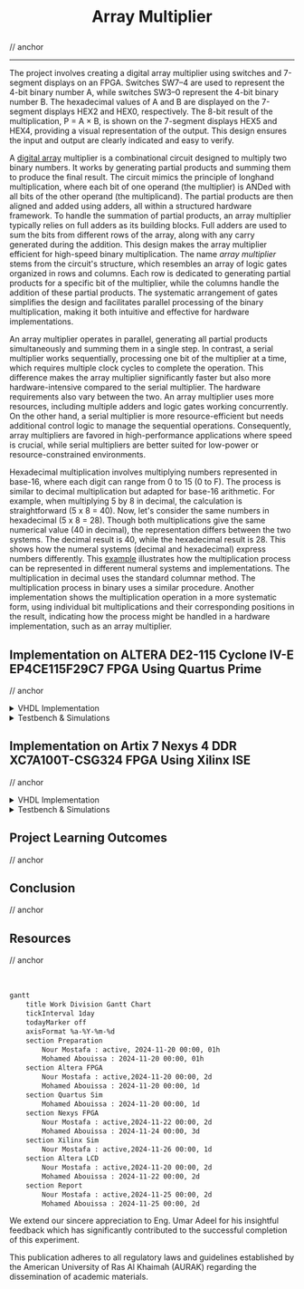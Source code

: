 # <p align="center">Array Multiplier</p>

// anchor

---

The project involves creating a digital array multiplier using switches and 7-segment displays on an FPGA. Switches SW7–4 are used to represent the 4-bit binary number A, while switches SW3–0 represent the 4-bit binary number B. The hexadecimal values of A and B are displayed on the 7-segment displays HEX2 and HEX0, respectively. The 8-bit result of the multiplication, P = A × B, is shown on the 7-segment displays HEX5 and HEX4, providing a visual representation of the output. This design ensures the input and output are clearly indicated and easy to verify.

A [digital array](Photos/proj-requirements2.png) multiplier is a combinational circuit designed to multiply two binary numbers. It works by generating partial products and summing them to produce the final result. The circuit mimics the principle of longhand multiplication, where each bit of one operand (the multiplier) is ANDed with all bits of the other operand (the multiplicand). The partial products are then aligned and added using adders, all within a structured hardware framework.  To handle the summation of partial products, an array multiplier typically relies on full adders as its building blocks. Full adders are used to sum the bits from different rows of the array, along with any carry generated during the addition. This design makes the array multiplier efficient for high-speed binary multiplication. The name *array multiplier* stems from the circuit's structure, which resembles an array of logic gates organized in rows and columns. Each row is dedicated to generating partial products for a specific bit of the multiplier, while the columns handle the addition of these partial products. The systematic arrangement of gates simplifies the design and facilitates parallel processing of the binary multiplication, making it both intuitive and effective for hardware implementations.

An array multiplier operates in parallel, generating all partial products simultaneously and summing them in a single step. In contrast, a serial multiplier works sequentially, processing one bit of the multiplier at a time, which requires multiple clock cycles to complete the operation. This difference makes the array multiplier significantly faster but also more hardware-intensive compared to the serial multiplier. The hardware requirements also vary between the two. An array multiplier uses more resources, including multiple adders and logic gates working concurrently. On the other hand, a serial multiplier is more resource-efficient but needs additional control logic to manage the sequential operations. Consequently, array multipliers are favored in high-performance applications where speed is crucial, while serial multipliers are better suited for low-power or resource-constrained environments.

Hexadecimal multiplication involves multiplying numbers represented in base-16, where each digit can range from 0 to 15 (0 to F). The process is similar to decimal multiplication but adapted for base-16 arithmetic. For example, when multiplying 5 by 8 in decimal, the calculation is straightforward (5 x 8 = 40). Now, let's consider the same numbers in hexadecimal (5 x 8 = 28). Though both multiplications give the same numerical value (40 in decimal), the representation differs between the two systems. The decimal result is 40, while the hexadecimal result is 28. This shows how the numeral systems (decimal and hexadecimal) express numbers differently. This [example](Photos/proj-requirements1.png) illustrates how the multiplication process can be represented in different numeral systems and implementations. The multiplication in decimal uses the standard columnar method. The multiplication process in binary uses a similar procedure. Another implementation shows the multiplication operation in a more systematic form, using individual bit multiplications and their corresponding positions in the result, indicating how the process might be handled in a hardware implementation, such as an array multiplier.



## Implementation on ALTERA DE2-115 Cyclone IV-E EP4CE115F29C7 FPGA Using Quartus Prime

// anchor

<details>
  <summary>VHDL Implementation</summary>
<br>

``` VHDL

```

<p align="center">
  <img src="Photos/altera-success1.png" style="width: 49%; height: 300px;" title="Successful Compilation"/> <img src="Photos/altera-success2.png" style="width: 49%; height: 300px;" title="Programmed the board successfully" /> 
</p>

<p align="center">
  <img src="Photos/altera1.jpg" style="width: 49%; height: 300px;" title="0x0 = 0"/> <img src="Photos/altera2.jpg" style="width: 49%; height: 300px;" title="0x2 = 0" /> 
  <img src="Photos/altera3.jpg" style="width: 49%; height: 300px;" title="1xb = b"/>  <img src="Photos/altera4.jpg" style="width: 49%; height: 300px;" title="5x8 = 28" />
  <img src="Photos/altera5.jpg" style="width: 49%; height: 300px;" title="9xA = 5A"/> <img src="Photos/altera6.jpg" style="width: 49%; height: 300px;" title="ExF = d2" />
</p>

// anchor


</details>


<details>
  <summary>Testbench & Simulations</summary>
<br>

``` VHDL
-- Testbench created online at:
--   https://www.doulos.com/knowhow/perl/vhdl-testbench-creation-using-perl/
-- Copyright Doulos Ltd

library IEEE;
use IEEE.Std_logic_1164.all;
use IEEE.Numeric_Std.all;

entity part1_tb is
end;

architecture bench of part1_tb is

  component part1
      PORT (
          SW : IN STD_LOGIC_VECTOR(7 DOWNTO 0);
          HEX5, HEX4, HEX2, HEX0 : OUT STD_LOGIC_VECTOR(0 TO 6);
          Overflow : OUT STD_LOGIC;
			 A_out : OUT std_logic_vector(3 downto 0); -- Expose A
          B_out : OUT std_logic_vector(3 downto 0); -- Expose B
          P_out : OUT std_logic_vector(7 downto 0)  -- Expose P
      );
  end component;

  signal SW: STD_LOGIC_VECTOR(7 DOWNTO 0);
  signal HEX5, HEX4, HEX2, HEX0: STD_LOGIC_VECTOR(0 TO 6);
  signal Overflow: STD_LOGIC ;
  
  signal A, B : std_logic_vector(3 downto 0);
  signal P : std_logic_vector(7 downto 0);

begin

  uut: part1 port map ( SW       => SW,
                        HEX5     => HEX5,
                        HEX4     => HEX4,
                        HEX2     => HEX2,
                        HEX0     => HEX0,
                        Overflow => Overflow, 
							A_out => A, -- Map A_out to A
							B_out => B, -- Map B_out to B
							P_out => P  -- Map P_out to P	
							);

  stimulus: process
  begin
  
    -- Put initialisation code here

	 SW<= "00000000"; -- 0x0
	 wait for 100ns;
	 
	 SW<= "00100000"; -- 2x0
	 wait for 100ns;
	 
	 SW<= "10110001"; -- Bx1
	 wait for 100ns;
	 
	 SW<= "10000101"; -- 8x5
	 wait for 100ns;
	 
	 SW<= "10101001"; -- Ax9
	 wait for 100ns;
	 
	 SW<= "11111110"; -- FxE
	 wait for 100ns;
	 
    -- Put test bench stimulus code here

    wait;
  end process;


end;
```

<p align="center">
  <img src="Photos/quartus-testbench.png" style="width: 49%; height: 300px;" title="Testbench RTL Simulation Result"/> <img src="Photos/quartus-waveform.png" style="width: 49%; height: 300px;" title="Waveform Simulation Result" /> 
</p>

<p align="center">
  <img src="Photos/quartus-rtl.png" style="width: 33%; height: 300px;" title="RTL Schematic" /> <img src="Photos/quartus-technology-postfitting.png" style="width: 33%; height: 300px;" title="Post-fitting Technology Schematic"/> <img src="Photos/quartus-technology-postmapping.png" style="width: 33%; height: 300px;" title="Post-mapping Technology Schematic"/>   
</p>

// anchor

	
</details>





## Implementation on Artix 7 Nexys 4 DDR XC7A100T-CSG324 FPGA Using Xilinx ISE

// anchor

<details>
<summary>VHDL Implementation</summary>
<br>

``` VHDL
library IEEE;
use IEEE.STD_LOGIC_1164.ALL;
use IEEE.STD_LOGIC_UNSIGNED.ALL;
use IEEE.STD_LOGIC_ARITH.ALL;
 
entity ArrayMultiplier is -- 4X4 Array Multiplier
	PORT (
		  SW : In STD_LOGIC_VECTOR(7 DOWNTO 0);
        en : OUT STD_LOGIC_VECTOR(7 DOWNTO 0); -- Input 8 switches for numbers A, B
		  clk_100MHz : in STD_LOGIC; 
		  HEX : OUT STD_LOGIC_VECTOR(0 TO 6)--; -- 7 segment display outputs
		  -- A_out : OUT std_logic_vector(3 downto 0); -- Expose A for the simulation only, otherwise comment out due to the ucf file incompatibility
        -- B_out : OUT std_logic_vector(3 downto 0); -- Expose B for the simulation only, otherwise comment out due to the ucf file incompatibility
        -- P_out : OUT std_logic_vector(7 downto 0)  -- Expose P for the simulation only, otherwise comment out due to the ucf file incompatibility
		);
end ArrayMultiplier;
 
architecture Behavioral of ArrayMultiplier is
	
	COMPONENT display7seg
        PORT (
            binary : IN STD_LOGIC_VECTOR(3 DOWNTO 0); -- 4-bit input for 7-segment display
            hex : OUT STD_LOGIC_VECTOR(0 TO 6) -- 7-segment display output
        );
    END COMPONENT;
	 
	 COMPONENT fa
        PORT (
            a, b, ci : IN STD_LOGIC; -- Inputs to the full adder
            s, co : OUT STD_LOGIC -- Outputs of the full adder
        );
    END COMPONENT;
 
		SIGNAL A,B : STD_LOGIC_VECTOR(3 DOWNTO 0);
		SIGNAL P : STD_LOGIC_VECTOR(7 DOWNTO 0);
		SIGNAL carryb1 : STD_LOGIC_VECTOR(3 DOWNTO 1); -- carries for row B1
		SIGNAL carryb2 : STD_LOGIC_VECTOR(3 DOWNTO 1); -- carries for row B2
		SIGNAL carryb3 : STD_LOGIC_VECTOR(3 DOWNTO 1); -- carries for row B3
		SIGNAL ParProB1 : STD_LOGIC_VECTOR(5 DOWNTO 2); -- partial products from row B1
		SIGNAL ParProB2 : STD_LOGIC_VECTOR(6 DOWNTO 3); -- partial products from row B2
		SIGNAL selected_digit : STD_LOGIC_VECTOR(3 DOWNTO 0);  -- The selected 4-bit value to display 
		SIGNAL counter : INTEGER RANGE 0 TO 999999 := 0;  -- Fast counter to generate "display_selector"
		SIGNAL display_selector : STD_LOGIC_VECTOR(1 DOWNTO 0);  -- The 2-bit signal that changes quickly
 
		-- Intermediate signals for logical operations
		SIGNAL A0B0_sig, A1B0_sig, A2B0_sig, A3B0_sig : STD_LOGIC;
		SIGNAL A0B1_sig, A1B1_sig, A2B1_sig, A3B1_sig : STD_LOGIC;
		SIGNAL A0B2_sig, A1B2_sig, A2B2_sig, A3B2_sig : STD_LOGIC;
		SIGNAL A0B3_sig, A1B3_sig, A2B3_sig, A3B3_sig : STD_LOGIC;
 
begin

	 B <= SW(3 DOWNTO 0);
	 A <= SW(7 DOWNTO 4);
	 
	 -- A_out <= A; -- for the simulation only, otherwise comment out due to the ucf file incompatibility
	 -- B_out <= B; -- for the simulation only, otherwise comment out due to the ucf file incompatibility
	 -- P_out <= P; -- for the simulation only, otherwise comment out due to the ucf file incompatibility
	
	 -- Array multiplier logic
    A0B0_sig <= A(0) AND B(0);
    A1B0_sig <= A(1) AND B(0);
    A2B0_sig <= A(2) AND B(0);
    A3B0_sig <= A(3) AND B(0);

    A0B1_sig <= A(0) AND B(1);
    A1B1_sig <= A(1) AND B(1);
    A2B1_sig <= A(2) AND B(1);
    A3B1_sig <= A(3) AND B(1);

    A0B2_sig <= A(0) AND B(2);
    A1B2_sig <= A(1) AND B(2);
    A2B2_sig <= A(2) AND B(2);
    A3B2_sig <= A(3) AND B(2);

    A0B3_sig <= A(0) AND B(3);
    A1B3_sig <= A(1) AND B(3);
    A2B3_sig <= A(2) AND B(3);
    A3B3_sig <= A(3) AND B(3);
	 
	 P(0) <= A0B0_sig;

    -- Instantiate full adders for the three rows of the multiplier
	 
    -- Row 1
    a0b1: fa PORT MAP (A1B0_sig, A0B1_sig, '0', P(1), carryb1(1));
    a1b1: fa PORT MAP (A2B0_sig, A1B1_sig, carryb1(1), ParProB1(2), carryb1(2));
    a2b1: fa PORT MAP (A3B0_sig, A2B1_sig, carryb1(2), ParProB1(3), carryb1(3));
    a3b1: fa PORT MAP ('0', A3B1_sig, carryb1(3), ParProB1(4), ParProB1(5));

    -- Row 2
    a0b2: fa PORT MAP (ParProB1(2), A0B2_sig, '0', P(2), carryb2(1));
    a1b2: fa PORT MAP (ParProB1(3), A1B2_sig, carryb2(1), ParProB2(3), carryb2(2));
    a2b2: fa PORT MAP (ParProB1(4), A2B2_sig, carryb2(2), ParProB2(4), carryb2(3));
    a3b2: fa PORT MAP (ParProB1(5), A3B2_sig, carryb2(3), ParProB2(5), ParProB2(6));

    -- Row 3
    a0b3: fa PORT MAP (ParProB2(3), A0B3_sig, '0', P(3), carryb3(1));
    a1b3: fa PORT MAP (ParProB2(4), A1B3_sig, carryb3(1), P(4), carryb3(2));
    a2b3: fa PORT MAP (ParProB2(5), A2B3_sig, carryb3(2), P(5), carryb3(3));
    a3b3: fa PORT MAP (ParProB2(6), A3B3_sig, carryb3(3), P(6), P(7));
	
	PROCESS (clk_100MHz)
    BEGIN
        IF rising_edge(clk_100MHz) THEN
            -- Increment the counter to generate a slower signal
            IF counter = 99999 THEN
                counter <= 0;  -- Reset counter to 0
                -- Toggle 'display_selector' signal to change values
                display_selector <= display_selector + 1;  
            ELSE
                counter <= counter + 1;  -- Increment counter
            END IF;
        END IF;
    END PROCESS;
	 
	PROCESS (display_selector, A, B, P)
    BEGIN
        CASE display_selector IS
            WHEN "00" =>
                en <= "11111110";  -- Enable HEX0
                selected_digit <= A;  -- Display A on HEX0
            WHEN "01" => 
                en <= "11111011";  -- Enable HEX2
                selected_digit <= B;  -- Display B on HEX2
            WHEN "10" =>
				en <= "11101111";  -- Enable HEX4
                selected_digit <=  P(3 DOWNTO 0);  -- Display
            WHEN "11" => 
                en <= "11011111";  -- Enable HEX5
                selected_digit <= P(7 DOWNTO 4);  -- Display 
            WHEN OTHERS =>  -- Default case
                en <= "11111111";  -- Disable all
                selected_digit <= "0000";  -- Blank display
        END CASE;
    END PROCESS;

	digit0: display7seg PORT MAP (selected_digit, HEX);
 
end Behavioral;

------------------------------------------------------------------------------------------
-- Full Adder

LIBRARY ieee;
USE ieee.std_logic_1164.all;

ENTITY fa IS
    PORT (
        a, b, ci : IN STD_LOGIC; -- Inputs to the full adder
        s, co : OUT STD_LOGIC -- Outputs of the full adder
    );
END fa;

-- Architecture for the full adder entity
ARCHITECTURE Structure OF fa IS
    SIGNAL a_xor_b : STD_LOGIC;
BEGIN
    a_xor_b <= a XOR b;
    s <= a_xor_b XOR ci;
    co <= (NOT(a_xor_b) AND b) OR (a_xor_b AND ci);
END Structure;
 
------------------------------------------------------------------------------------------
-- 7 Segment Display
 
LIBRARY ieee;
USE ieee.std_logic_1164.all;

ENTITY display7seg IS
    PORT (
        binary : IN STD_LOGIC_VECTOR(3 DOWNTO 0); -- 4-bit input for 7-segment display
        hex : OUT STD_LOGIC_VECTOR(0 TO 6) -- 7-segment display output
    );
END display7seg;
 
ARCHITECTURE Behavior OF display7seg IS
BEGIN
    PROCESS (binary)
    BEGIN
        CASE binary IS
            WHEN "0000" => hex <= "0000001"; -- 0
            WHEN "0001" => hex <= "1001111"; -- 1
            WHEN "0010" => hex <= "0010010"; -- 2
            WHEN "0011" => hex <= "0000110"; -- 3
            WHEN "0100" => hex <= "1001100"; -- 4
				WHEN "0101" => hex <= "0100100"; -- 5
            WHEN "0110" => hex <= "0100000"; -- 6
            WHEN "0111" => hex <= "0001111"; -- 7
            WHEN "1000" => hex <= "0000000"; -- 8
            WHEN "1001" => hex <= "0001100"; -- 9
            WHEN "1010" => hex <= "0001000"; -- A
				WHEN "1011" => hex <= "1100000"; -- B
            WHEN "1100" => hex <= "0110001"; -- C
            WHEN "1101" => hex <= "1000010"; -- D
            WHEN "1110" => hex <= "0110000"; -- E
            WHEN OTHERS => hex <= "0111000"; -- F
				END CASE;
    END PROCESS;
END Behavior;
```

``` ini
## This file is a general .ucf for the Nexys4 DDR Rev C board
## Rename the used signals according to the project
 
## Clock signal
NET "clk_100MHz"   LOC = "E3"	| IOSTANDARD = "LVCMOS33";
NET "clk_100MHz" TNM_NET = sys_clk_pin;
TIMESPEC TS_sys_clk_pin = PERIOD sys_clk_pin 100 MHz HIGH 50%;
 
## Switches
NET "SW<0>"          LOC=J15 | IOSTANDARD=LVCMOS33; #IO_L24N_T3_RS0_15
NET "SW<1>"          LOC=L16 | IOSTANDARD=LVCMOS33; #IO_L3N_T0_DQS_EMCCLK_14
NET "SW<2>"          LOC=M13 | IOSTANDARD=LVCMOS33; #IO_L6N_T0_D08_VREF_14
NET "SW<3>"          LOC=R15 | IOSTANDARD=LVCMOS33; #IO_L13N_T2_MRCC_14
NET "SW<4>"          LOC=R17 | IOSTANDARD=LVCMOS33; #IO_L12N_T1_MRCC_14
NET "SW<5>"          LOC=T18 | IOSTANDARD=LVCMOS33; #IO_L7N_T1_D10_14
NET "SW<6>"          LOC=U18 | IOSTANDARD=LVCMOS33; #IO_L17N_T2_A13_D29_14
NET "SW<7>"          LOC=R13 | IOSTANDARD=LVCMOS33; #IO_L5N_T0_D07_14
#NET "SW<8>"          LOC=T8 | IOSTANDARD=LVCMOS18; #IO_L24N_T3_34
#NET "SW<9>"          LOC=U8 | IOSTANDARD=LVCMOS18; #IO_25_34
 
## Enabling the HEXes
NET "en<0>"          LOC=J17 | IOSTANDARD=LVCMOS33; #IO_L23P_T3_FOE_B_15
NET "en<1>"          LOC=J18 | IOSTANDARD=LVCMOS33; #IO_L23N_T3_FWE_B_15
NET "en<2>"          LOC=T9 | IOSTANDARD=LVCMOS33; #IO_L24P_T3_A01_D17_14
NET "en<3>"          LOC=J14 | IOSTANDARD=LVCMOS33; #IO_L19P_T3_A22_15
NET "en<4>"          LOC=P14 | IOSTANDARD=LVCMOS33; #IO_L8N_T1_D12_14
NET "en<5>"          LOC=T14 | IOSTANDARD=LVCMOS33; #IO_L14P_T2_SRCC_14
NET "en<6>"          LOC=K2 | IOSTANDARD=LVCMOS33; #IO_L23P_T3_35
NET "en<7>"          LOC=U13 | IOSTANDARD=LVCMOS33; #IO_L23N_T3_A02_D18_14
 
## 7 segments HEX
NET "HEX<0>" LOC=T10 | IOSTANDARD=LVCMOS33; #IO_L24N_T3_A00_D16_14
NET "HEX<1>" LOC=R10 | IOSTANDARD=LVCMOS33; #IO_25_14
NET "HEX<2>" LOC=K16 | IOSTANDARD=LVCMOS33; #IO_25_15
NET "HEX<3>" LOC=K13 | IOSTANDARD=LVCMOS33; #IO_L17P_T2_A26_15
NET "HEX<4>" LOC=P15 | IOSTANDARD=LVCMOS33; #IO_L13P_T2_MRCC_14
NET "HEX<5>" LOC=T11 | IOSTANDARD=LVCMOS33; #IO_L19P_T3_A10_D26_14
NET "HEX<6>" LOC=L18 | IOSTANDARD=LVCMOS33; #IO_L4P_T0_D04_14
```

<p align="center">
  <img src="Photos/nexys-success1.png" style="width: 49%; height: 300px;" title="Successful Compilation"/> <img src="Photos/nexys-success2.png" style="width: 49%; height: 300px;" title="Programmed the board successfully" /> 
</p>

<p align="center">
  <img src="Photos/nexys1.jpg" style="width: 49%; height: 300px;" title="0x0 = 0"/> <img src="Photos/nexys2.jpg" style="width: 49%; height: 300px;" title="0x2 = 0" /> 
  <img src="Photos/nexys3.jpg" style="width: 49%; height: 300px;" title="1xb = b"/>  <img src="Photos/nexys4.jpg" style="width: 49%; height: 300px;" title="5x8 = 28" />
  <img src="Photos/nexys5.jpg" style="width: 49%; height: 300px;" title="9xA = 5A"/> <img src="Photos/nexys6.jpg" style="width: 49%; height: 300px;" title="ExF = d2" />
</p>

// anchor


</details>

<details>
  <summary>Testbench & Simulations</summary>
<br>

``` VHDL
--------------------------------------------------------------------------------
-- VHDL Test Bench Created by ISE for module: ArrayMultiplier
--  
-- This testbench has been automatically generated using types std_logic and
-- std_logic_vector for the ports of the unit under test.  Xilinx recommends
-- that these types always be used for the top-level I/O of a design in order
-- to guarantee that the testbench will bind correctly to the post-implementation 
-- simulation model.

-- Modified by our team because it wasn't showing the signals A, B, and P.
-- They are needed since the hexes are multiplexed so their wave on the 
-- simulator are not meaningful so instead we must observe the result from P.
--------------------------------------------------------------------------------
LIBRARY ieee;
USE ieee.std_logic_1164.ALL;
 
ENTITY ArrayMultiplierTestbench IS
END ArrayMultiplierTestbench;
 
ARCHITECTURE behavior OF ArrayMultiplierTestbench IS 
 
    -- Component Declaration for the Unit Under Test (UUT)
 
    COMPONENT ArrayMultiplier
    PORT(
         SW : IN  std_logic_vector(7 downto 0);
         en : OUT  std_logic_vector(7 downto 0);
         clk_100MHz : IN  std_logic;
         HEX : OUT  std_logic_vector(0 to 6);
			A_out : OUT std_logic_vector(3 downto 0); -- Expose A
         B_out : OUT std_logic_vector(3 downto 0); -- Expose B
         P_out : OUT std_logic_vector(7 downto 0)  -- Expose P
        );
    END COMPONENT;
    

   --Inputs
   signal SW : std_logic_vector(7 downto 0) := (others => '0');
   signal clk_100MHz : std_logic := '0';

 	--Outputs
   signal en : std_logic_vector(7 downto 0);
   signal HEX : std_logic_vector(0 to 6);
	
	signal A, B : std_logic_vector(3 downto 0);
	signal P : std_logic_vector(7 downto 0);

   -- Clock period definitions
   constant clk_100MHz_period : time := 10 ns;
 
BEGIN
 
	-- Instantiate the Unit Under Test (UUT)
   uut: ArrayMultiplier PORT MAP (
          SW => SW,
          en => en,
          clk_100MHz => clk_100MHz,
          HEX => HEX,
			 A_out => A, -- Map A_out to A
			 B_out => B, -- Map B_out to B
			 P_out => P  -- Map P_out to P
        );

   -- Clock process definitions
   clk_100MHz_process :process
   begin
		clk_100MHz <= '0';
		wait for clk_100MHz_period/2;
		clk_100MHz <= '1';
		wait for clk_100MHz_period/2;
   end process;
 

   -- Stimulus process
   stim_proc: process
   begin	
	
    -- hold reset state for 100 ns.
    wait for 100 ns;		

    wait for clk_100MHz_period*10;

    -- insert stimulus here 
	 SW<= "00000000"; -- 0x0
	 wait for 100ns;
	 
	 SW<= "00100000"; -- 2x0
	 wait for 100ns;
	 
	 SW<= "10110001"; -- Bx1
	 wait for 100ns;
	 
	 SW<= "10000101"; -- 8x5
	 wait for 100ns;
	 
	 SW<= "10101001"; -- Ax9
	 wait for 100ns;
	 
	 SW<= "11111110"; -- FxE
	 wait for 100ns;

      wait;
   end process;

END;
```

<p align="center">
  <img src="Photos/xilinx-testbenchsimulation.png" title="Testbench Simulation Result" />
</p>
<p align="center">
  <img src="Photos/xilinx-rtlschematic.png" style="width: 49%; height: 300px;" title="Abstract RTL Schematic"/> <img src="Photos/xilinx-rtlschematic2.png" style="width: 49%; height: 300px;" title="Expanded RTL Schematic" /> 
  <img src="Photos/xilinx-rtldetails1.png" style="width: 49%; height: 300px;" title="Expanded Full Adder Instance RTL Schematic"/>  <img src="Photos/xilinx-rtldetails2.png" style="width: 49%; height: 300px;" title="Expanded 7 Segment Display Instance RTL Schematic" />
  <img src="Photos/xilinx-technologyschematic.png" style="width: 49%; height: 300px;" title=" Expanded Technology Schematic"/> <img src="Photos/xilinx-technlogyschematicdetails.png" style="width: 49%; height: 300px;" title="Zoomed Technology Schematic" />
</p>


</details>

## Project Learning Outcomes

// anchor 

## Conclusion

// anchor 

## Resources

// anchor

<br>

```mermaid
gantt
    title Work Division Gantt Chart
    tickInterval 1day
    todayMarker off
    axisFormat %a-%Y-%m-%d
    section Preparation         
        Nour Mostafa : active, 2024-11-20 00:00, 01h
        Mohamed Abouissa : 2024-11-20 00:00, 01h
    section Altera FPGA
        Nour Mostafa : active,2024-11-20 00:00, 2d     
        Mohamed Abouissa : 2024-11-20 00:00, 1d
    section Quartus Sim   
        Mohamed Abouissa : 2024-11-20 00:00, 1d
    section Nexys FPGA      
        Nour Mostafa : active,2024-11-22 00:00, 2d
        Mohamed Abouissa : 2024-11-24 00:00, 3d
    section Xilinx Sim
        Nour Mostafa : active,2024-11-26 00:00, 1d
    section Altera LCD
        Nour Mostafa : active,2024-11-20 00:00, 2d
        Mohamed Abouissa : 2024-11-22 00:00, 2d
    section Report
        Nour Mostafa : active,2024-11-25 00:00, 2d
        Mohamed Abouissa : 2024-11-25 00:00, 2d
```

We extend our sincere appreciation to Eng. Umar Adeel for his insightful feedback which has significantly contributed to the successful completion of this experiment.

This publication adheres to all regulatory laws and guidelines established by the American University of Ras Al Khaimah (AURAK) regarding the dissemination of academic materials.

